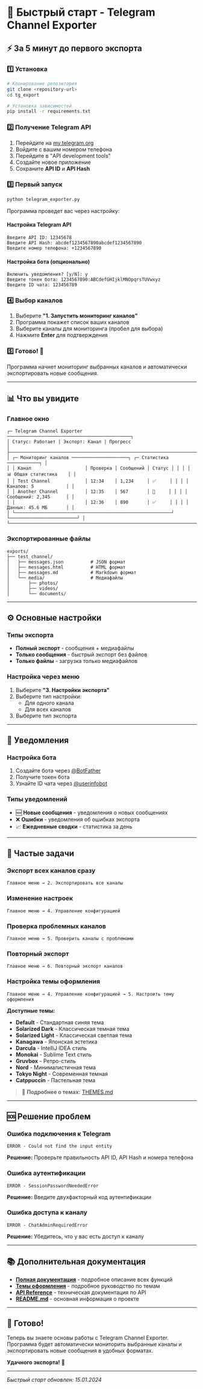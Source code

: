 # 🚀 Быстрый старт - Telegram Channel Exporter

## ⚡ За 5 минут до первого экспорта

### 1️⃣ Установка

```bash
# Клонирование репозитория
git clone <repository-url>
cd tg_export

# Установка зависимостей
pip install -r requirements.txt
```

### 2️⃣ Получение Telegram API

1. Перейдите на [my.telegram.org](https://my.telegram.org)
2. Войдите с вашим номером телефона
3. Перейдите в "API development tools"
4. Создайте новое приложение
5. Сохраните **API ID** и **API Hash**

### 3️⃣ Первый запуск

```bash
python telegram_exporter.py
```

Программа проведет вас через настройку:

#### Настройка Telegram API
```
Введите API ID: 12345678
Введите API Hash: abcdef1234567890abcdef1234567890
Введите номер телефона: +1234567890
```

#### Настройка бота (опционально)
```
Включить уведомления? [y/N]: y
Введите токен бота: 1234567890:ABCdefGHIjklMNOpqrsTUVwxyz
Введите ID чата: 123456789
```

### 4️⃣ Выбор каналов

1. Выберите **"1. Запустить мониторинг каналов"**
2. Программа покажет список ваших каналов
3. Выберите каналы для мониторинга (пробел для выбора)
4. Нажмите **Enter** для подтверждения

### 5️⃣ Готово! 🎉

Программа начнет мониторинг выбранных каналов и автоматически экспортировать новые сообщения.

---

## 📊 Что вы увидите

### Главное окно
```
┌─ Telegram Channel Exporter ──────────────────────────────────────────────┐
│ Статус: Работает | Экспорт: Канал | Прогресс                            │
├─────────────────────────────────────────────────────────────────────────┤
│ ┌─ Мониторинг каналов ─────────────────────┐ ┌─ Статистика ────────────┐ │
│ │ Канал                    │ Проверка │ Сообщений │ Статус │ │ │ │ 📊 Общая статистика    │ │
│ │ Test Channel             │ 12:34    │ 1,234     │ ✅     │ │ │ │ Каналов: 5            │ │
│ │ Another Channel          │ 12:35    │ 567       │ 🔄     │ │ │ │ Сообщений: 2,345      │ │
│ │                          │ 12:36    │ 890       │ ✅     │ │ │ │ Данных: 45.6 МБ       │ │
│ └──────────────────────────────────────────────────────────┘ └─────────────────────────┘ │
└─────────────────────────────────────────────────────────────────────────┘
```

### Экспортированные файлы
```
exports/
├── test_channel/
│   ├── messages.json          # JSON формат
│   ├── messages.html          # HTML формат  
│   ├── messages.md            # Markdown формат
│   └── media/                 # Медиафайлы
│       ├── photos/
│       ├── videos/
│       └── documents/
```

---

## ⚙️ Основные настройки

### Типы экспорта

- **Полный экспорт** - сообщения + медиафайлы
- **Только сообщения** - быстрый экспорт без файлов
- **Только файлы** - загрузка только медиафайлов

### Настройка через меню

1. Выберите **"3. Настройки экспорта"**
2. Выберите тип настройки:
   - Для одного канала
   - Для всех каналов
3. Выберите тип экспорта

---

## 🔔 Уведомления

### Настройка бота

1. Создайте бота через [@BotFather](https://t.me/BotFather)
2. Получите токен бота
3. Узнайте ID чата через [@userinfobot](https://t.me/userinfobot)

### Типы уведомлений

- 🆕 **Новые сообщения** - уведомления о новых сообщениях
- ❌ **Ошибки** - уведомления об ошибках экспорта
- 📈 **Ежедневные сводки** - статистика за день

---

## 🎯 Частые задачи

### Экспорт всех каналов сразу
```
Главное меню → 2. Экспортировать все каналы
```

### Изменение настроек
```
Главное меню → 4. Управление конфигурацией
```

### Проверка проблемных каналов
```
Главное меню → 5. Проверить каналы с проблемами
```

### Повторный экспорт
```
Главное меню → 6. Повторный экспорт каналов
```

### Настройка темы оформления
```
Главное меню → 4. Управление конфигурацией → 5. Настроить тему оформления
```

**Доступные темы:**
- **Default** - Стандартная синяя тема
- **Solarized Dark** - Классическая темная тема
- **Solarized Light** - Классическая светлая тема
- **Kanagawa** - Японская эстетика
- **Darcula** - IntelliJ IDEA стиль
- **Monokai** - Sublime Text стиль
- **Gruvbox** - Ретро-стиль
- **Nord** - Минималистичная тема
- **Tokyo Night** - Современная темная
- **Catppuccin** - Пастельная тема

> 📖 **Подробнее о темах:** [THEMES.md](THEMES.md)

---

## 🆘 Решение проблем

### Ошибка подключения к Telegram
```
ERROR - Could not find the input entity
```
**Решение:** Проверьте правильность API ID, API Hash и номера телефона

### Ошибка аутентификации
```
ERROR - SessionPasswordNeededError
```
**Решение:** Введите двухфакторный код аутентификации

### Ошибка доступа к каналу
```
ERROR - ChatAdminRequiredError
```
**Решение:** Убедитесь, что у вас есть доступ к каналу

---

## 📚 Дополнительная документация

- **[Полная документация](DOCUMENTATION.md)** - подробное описание всех функций
- **[Темы оформления](THEMES.md)** - подробное руководство по темам
- **[API Reference](API_REFERENCE.md)** - техническая документация по API
- **[README.md](README.md)** - основная информация о проекте

---

## 🎉 Готово!

Теперь вы знаете основы работы с Telegram Channel Exporter. Программа будет автоматически мониторить выбранные каналы и экспортировать новые сообщения в удобных форматах.

**Удачного экспорта!** 🚀

---

*Быстрый старт обновлен: 15.01.2024*
